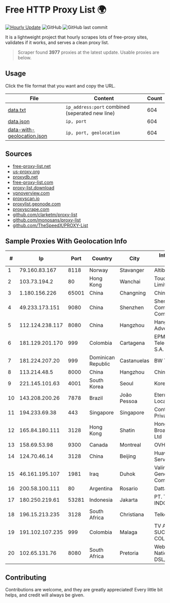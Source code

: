
# Free HTTP Proxy List 🌍

[![Hourly Update](https://github.com/mertguvencli/http-proxy-list/actions/workflows/main.yml/badge.svg?branch=main)](https://github.com/mertguvencli/http-proxy-list/actions/workflows/main.yml)
![GitHub](https://img.shields.io/github/license/mertguvencli/http-proxy-list)
![GitHub last commit](https://img.shields.io/github/last-commit/mertguvencli/http-proxy-list)

It is a lightweight project that hourly scrapes lots of free-proxy sites, validates if it works, and serves a clean proxy list.


> Scraper found **3977** proxies at the latest update. Usable proxies are below.

## Usage

Click the file format that you want and copy the URL.


|File|Content|Count|
|----|-------|-----|
|[data.txt](https://raw.githubusercontent.com/mertguvencli/http-proxy-list/main/proxy-list/data.txt)|`ip_address:port` combined (seperated new line)|604|
|[data.json](https://raw.githubusercontent.com/mertguvencli/http-proxy-list/main/proxy-list/data.json)|`ip, port`|604|
|[data-with-geolocation.json](https://raw.githubusercontent.com/mertguvencli/http-proxy-list/main/proxy-list/data-with-geolocation.json)|`ip, port, geolocation`|604|

## Sources

* [free-proxy-list.net](https://free-proxy-list.net)
* [us-proxy.org](https://www.us-proxy.org)
* [proxydb.net](http://proxydb.net)
* [free-proxy-list.com](https://free-proxy-list.com/?page=&port=&type%5B%5D=http&type%5B%5D=https&up_time=0&search=Search)
* [proxy-list.download](https://www.proxy-list.download/HTTP)
* [vpnoverview.com](https://vpnoverview.com/privacy/anonymous-browsing/free-proxy-servers)
* [proxyscan.io](https://www.proxyscan.io)
* [proxylist.geonode.com](https://proxylist.geonode.com/api/proxy-list?limit=300&page=1&sort_by=lastChecked&sort_type=desc&protocols=http,https)
* [proxyscrape.com](https://api.proxyscrape.com/v2/?request=displayproxies&protocol=http&timeout=10000&country=all&ssl=all&anonymity=all)
* [github.com/clarketm/proxy-list](https://raw.githubusercontent.com/clarketm/proxy-list/master/proxy-list-raw.txt)
* [github.com/monosans/proxy-list](https://raw.githubusercontent.com/monosans/proxy-list/main/proxies/http.txt)
* [github.com/TheSpeedX/PROXY-List](https://raw.githubusercontent.com/TheSpeedX/PROXY-List/master/http.txt)


## Sample Proxies With Geolocation Info

|#|Ip|Port|Country|City|Internet Service Provider|
|-|--|----|-------|----|-------------------------|
|1|79.160.83.167|8118|Norway|Stavanger|Altibox|
|2|103.73.194.2|80|Hong Kong|Wanchai|TouchPal HK Co., Limited|
|3|1.180.156.226|65001|China|Changning|Chinanet|
|4|49.233.173.151|9080|China|Shenzhen|Shenzhen Tencent Computer Systems Company Limited|
|5|112.124.238.117|8080|China|Hangzhou|Hangzhou Alibaba Advertising Co|
|6|181.129.201.170|999|Colombia|Cartagena|EPM Telecomunicaciones S.A. E.S.P.|
|7|181.224.207.20|999|Dominican Republic|Castanuelas|BW TELECOM|
|8|113.214.48.5|8000|China|Hangzhou|Chinanet|
|9|221.145.101.63|4001|South Korea|Seoul|Korea Telecom|
|10|143.208.200.26|7878|Brazil|João Pessoa|Eternal VÔdeo Locadora Ltda|
|11|194.233.69.38|443|Singapore|Singapore|Contabo Asia Private Limited|
|12|165.84.180.111|3128|Hong Kong|Shatin|Hong Kong Broadband Network Ltd|
|13|158.69.53.98|9300|Canada|Montreal|OVH SAS|
|14|124.70.46.14|3128|China|Beijing|Huawei Cloud Service data center|
|15|46.161.195.107|1981|Iraq|Duhok|Valin Company for General Trading and Communication LTD|
|16|200.58.100.111|80|Argentina|Rosario|Dattatec.com|
|17|180.250.219.61|53281|Indonesia|Jakarta|PT. TELKOM INDONESIA|
|18|196.15.213.235|3128|South Africa|Christiana|Telkom SA Ltd.|
|19|191.102.107.235|999|Colombia|Malaga|TV AZTECA SUCURSAL COLOMBIA|
|20|102.65.131.76|8080|South Africa|Pretoria|Webafrica - National Openserve DSL/FTTH|



## Contributing

Contributions are welcome, and they are greatly appreciated! Every
little bit helps, and credit will always be given.

